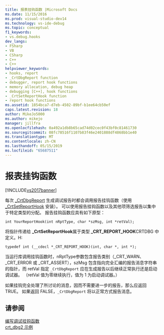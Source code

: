 ```yaml
---
title: 报表挂钩函数 |Microsoft Docs
ms.date: 11/15/2016
ms.prod: visual-studio-dev14
ms.technology: vs-ide-debug
ms.topic: conceptual
f1_keywords:
- vs.debug.hooks
dev_langs:
- FSharp
- VB
- CSharp
- C++
- C++
helpviewer_keywords:
- hooks, report
- _CrtDbgReport function
- debugger, report hook functions
- memory allocation, debug heap
- debugging [C++], hook functions
- _CrtSetReportHook function
- report hook functions
ms.assetid: 1854bca7-d7eb-4502-89bf-b1ee64cb50ef
caps.latest.revision: 18
author: MikeJo5000
ms.author: mikejo
manager: jillfra
ms.openlocfilehash: 0a492a1db8b65cad74d02cec0f43bf0c81461730
ms.sourcegitcommit: 08fc78516f1107b83f46e2401888df4868bb1e40
ms.translationtype: MT
ms.contentlocale: zh-CN
ms.lasthandoff: 05/15/2019
ms.locfileid: "65687511"
---
```

# <a name="report-hook-functions"></a>报表挂钩函数
[!INCLUDE[vs2017banner](../includes/vs2017banner.md)]

每次 [_CrtDbgReport](https://msdn.microsoft.com/library/1ae7c64f-8c84-4797-9574-b59f00f7a509) 生成调试报告时都会调用报告挂钩函数（使用 [_CrtSetReportHook](https://msdn.microsoft.com/library/6e581fb6-f7fb-4716-9432-f0145d639ecc) 安装）。 可以使用报告挂钩函数以及其他项筛选报告以集中于特定类型的分配。 报告挂钩函数应具有如下原型：  
  
```  
int YourReportHook(int nRptType, char *szMsg, int *retVal);  
```  
  
 将指针传递给 **_CrtSetReportHook**属于类型 **_CRT_REPORT_HOOK**CRTDBG 中定义。H:  
  
```  
typedef int (__cdecl *_CRT_REPORT_HOOK)(int, char *, int *);  
```  
  
 当运行库调用挂钩函数时，nRptType参数包含报告类别（_CRT_WARN、_CRT_ERROR 或 _CRT_ASSERT），szMsg 包含指向完全汇编的报告消息字符串的指针，而 retVal 指定 `_CrtDbgReport` 应在生成报告以后继续正常执行还是启动调试器。 （retVal 值为零继续执行，值为 1 为启动调试器。）  
  
 如果挂钩完全处理了所讨论的消息，因而不需要进一步的报告，那么应返回 TRUE。 如果返回 FALSE，`_CrtDbgReport` 将以正常方式报告消息。  
  
## <a name="see-also"></a>请参阅  
 [编写调试挂钩函数](../debugger/debug-hook-function-writing.md)   
 [crt_dbg2 示例](https://msdn.microsoft.com/21e1346a-6a17-4f57-b275-c76813089167)

